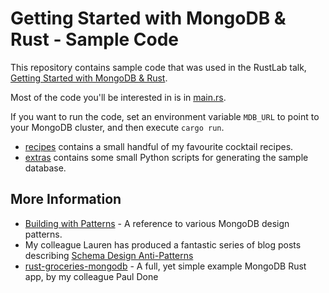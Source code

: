 # Getting Started with MongoDB & Rust - Sample Code

This repository contains sample code that was used in the RustLab talk,
[Getting Started with MongoDB & Rust](https://www.rustlab.it/agenda/session/330778).

Most of the code you'll be interested in is in [main.rs](./src/main.rs).

If you want to run the code, set an environment variable `MDB_URL` to point to your MongoDB cluster, and then execute `cargo run`.

* [recipes](./recipes) contains a small handful of my favourite cocktail recipes.
* [extras](./extras) contains some small Python scripts for generating the sample database.

## More Information

* [Building with Patterns](https://www.mongodb.com/blog/post/building-with-patterns-a-summary) - A reference to various MongoDB design patterns.
* My colleague Lauren has produced a fantastic series of blog posts describing [Schema Design Anti-Patterns](https://developer.mongodb.com/article/schema-design-anti-pattern-massive-arrays)
* [rust-groceries-mongodb](https://github.com/pkdone/rust-groceries-mongo-api) - A full, yet simple example MongoDB Rust app, by my colleague Paul Done